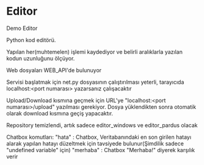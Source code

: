 # Editor
Demo Editor

Python kod editörü.

Yapılan her(muhtemelen) işlemi kaydediyor ve belirli aralıklarla yazılan kodun uzunluğunu ölçüyor.

Web dosyaları WEB_API'de bulunuyor

Servisi başlatmak için net.py dosyasının çalıştırılması yeterli, tarayıcıda localhost:<port numarası> yazarsanız çalışacaktır

Upload/Download kısmına geçmek için URL'ye "localhost:<port numarası>/upload" yazılması gerekiyor. Dosya yüklendikten sonra otomatik olarak download kısmına geçiş yapacaktır.

Repository temizlendi, artık sadece editor_windows ve editor_pardus olacak

Chatbox komutları:
"hata" : Chatbox, Veritabanındaki en son girilen hatayı alarak yapılan hatayı düzeltmek için tavsiyede bulunur(Şimdilik sadece "undefined variable" için)
"merhaba" : Chatbox "Merhaba!" diyerek karşılık verir
